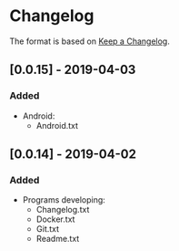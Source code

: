 # Changelog

The format is based on [Keep a Changelog](https://keepachangelog.com/en/1.0.0/).

## [0.0.15] - 2019-04-03
### Added
- Android:
  - Android.txt

## [0.0.14] - 2019-04-02
### Added
- Programs developing:
  - Changelog.txt
  - Docker.txt
  - Git.txt
  - Readme.txt
